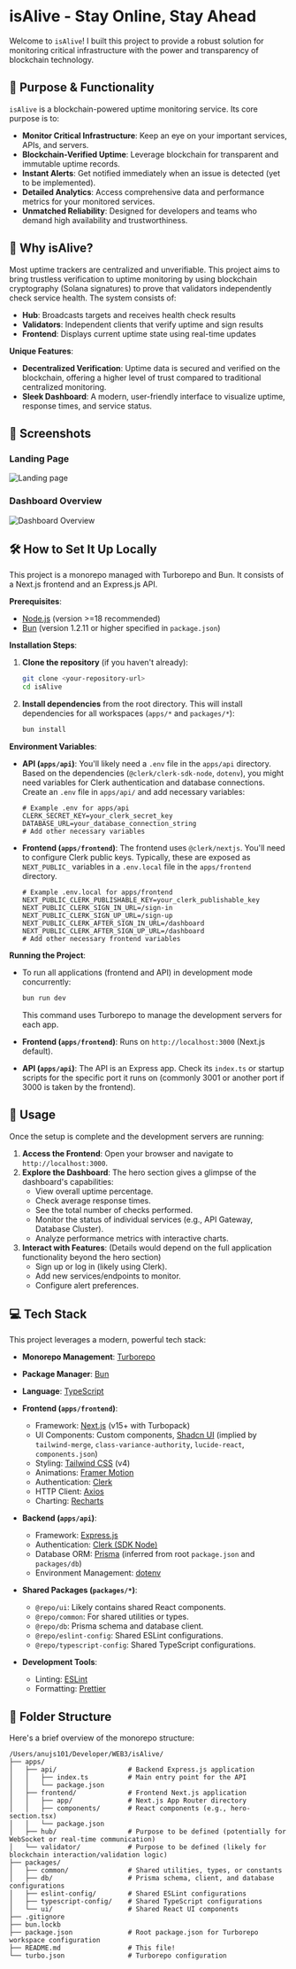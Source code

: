 #  isAlive - Stay Online, Stay Ahead 

Welcome to `isAlive`! I built this project to provide a robust solution for monitoring critical infrastructure with the power and transparency of blockchain technology.

## 🎯 Purpose & Functionality

`isAlive` is a blockchain-powered uptime monitoring service. Its core purpose is to:

*   **Monitor Critical Infrastructure**: Keep an eye on your important services, APIs, and servers.
*   **Blockchain-Verified Uptime**: Leverage blockchain for transparent and immutable uptime records.
*   **Instant Alerts**: Get notified immediately when an issue is detected (yet to be implemented).
*   **Detailed Analytics**: Access comprehensive data and performance metrics for your monitored services.
*   **Unmatched Reliability**: Designed for developers and teams who demand high availability and trustworthiness.

## 🚀 Why isAlive?
Most uptime trackers are centralized and unverifiable. This project aims to bring trustless verification to uptime monitoring by using blockchain cryptography (Solana signatures) to prove that validators independently check service health. The system consists of:

- **Hub**: Broadcasts targets and receives health check results
- **Validators**: Independent clients that verify uptime and sign results
- **Frontend**: Displays current uptime state using real-time updates

**Unique Features**:

*   **Decentralized Verification**: Uptime data is secured and verified on the blockchain, offering a higher level of trust compared to traditional centralized monitoring.
*   **Sleek Dashboard**: A modern, user-friendly interface to visualize uptime, response times, and service status.

## 📸 Screenshots

### Landing Page
![Landing page](/assets/screenshots/isAlive-home.png)

### Dashboard Overview
![Dashboard Overview](/assets/screenshots/isAilve-dashboard.png)

## 🛠️ How to Set It Up Locally

This project is a monorepo managed with Turborepo and Bun. It consists of a Next.js frontend and an Express.js API.

**Prerequisites**:

*   [Node.js](https://nodejs.org/) (version >=18 recommended)
*   [Bun](https://bun.sh/) (version 1.2.11 or higher specified in `package.json`)

**Installation Steps**:

1.  **Clone the repository** (if you haven't already):
    ```bash
    git clone <your-repository-url>
    cd isAlive
    ```

2.  **Install dependencies** from the root directory. This will install dependencies for all workspaces (`apps/*` and `packages/*`):
    ```bash
    bun install
    ```

**Environment Variables**:

*   **API (`apps/api`)**: You'll likely need a `.env` file in the `apps/api` directory. Based on the dependencies (`@clerk/clerk-sdk-node`, `dotenv`), you might need variables for Clerk authentication and database connections. Create an `.env` file in `apps/api/` and add necessary variables:
    ```env
    # Example .env for apps/api
    CLERK_SECRET_KEY=your_clerk_secret_key
    DATABASE_URL=your_database_connection_string
    # Add other necessary variables
    ```
*   **Frontend (`apps/frontend`)**: The frontend uses `@clerk/nextjs`. You'll need to configure Clerk public keys. Typically, these are exposed as `NEXT_PUBLIC_` variables in a `.env.local` file in the `apps/frontend` directory.
    ```env
    # Example .env.local for apps/frontend
    NEXT_PUBLIC_CLERK_PUBLISHABLE_KEY=your_clerk_publishable_key
    NEXT_PUBLIC_CLERK_SIGN_IN_URL=/sign-in
    NEXT_PUBLIC_CLERK_SIGN_UP_URL=/sign-up
    NEXT_PUBLIC_CLERK_AFTER_SIGN_IN_URL=/dashboard
    NEXT_PUBLIC_CLERK_AFTER_SIGN_UP_URL=/dashboard
    # Add other necessary frontend variables
    ```

**Running the Project**:

*   To run all applications (frontend and API) in development mode concurrently:
    ```bash
    bun run dev
    ```
    This command uses Turborepo to manage the development servers for each app.

*   **Frontend (`apps/frontend`)**: Runs on `http://localhost:3000` (Next.js default).
*   **API (`apps/api`)**: The API is an Express app. Check its `index.ts` or startup scripts for the specific port it runs on (commonly 3001 or another port if 3000 is taken by the frontend).

## 🚀 Usage

Once the setup is complete and the development servers are running:

1.  **Access the Frontend**: Open your browser and navigate to `http://localhost:3000`.
2.  **Explore the Dashboard**: The hero section gives a glimpse of the dashboard's capabilities:
    *   View overall uptime percentage.
    *   Check average response times.
    *   See the total number of checks performed.
    *   Monitor the status of individual services (e.g., API Gateway, Database Cluster).
    *   Analyze performance metrics with interactive charts.
3.  **Interact with Features**: (Details would depend on the full application functionality beyond the hero section)
    *   Sign up or log in (likely using Clerk).
    *   Add new services/endpoints to monitor.
    *   Configure alert preferences.

## 💻 Tech Stack

This project leverages a modern, powerful tech stack:

*   **Monorepo Management**: [Turborepo](https://turbo.build/repo)
*   **Package Manager**: [Bun](https://bun.sh/)
*   **Language**: [TypeScript](https://www.typescriptlang.org/)

*   **Frontend (`apps/frontend`)**:
    *   Framework: [Next.js](https://nextjs.org/) (v15+ with Turbopack)
    *   UI Components: Custom components, [Shadcn UI](https://ui.shadcn.com/) (implied by `tailwind-merge`, `class-variance-authority`, `lucide-react`, `components.json`)
    *   Styling: [Tailwind CSS](https://tailwindcss.com/) (v4)
    *   Animations: [Framer Motion](https://www.framer.com/motion/)
    *   Authentication: [Clerk](https://clerk.com/)
    *   HTTP Client: [Axios](https://axios-http.com/)
    *   Charting: [Recharts](https://recharts.org/)

*   **Backend (`apps/api`)**:
    *   Framework: [Express.js](https://expressjs.com/)
    *   Authentication: [Clerk (SDK Node)](https://clerk.com/docs/references/backend/overview)
    *   Database ORM: [Prisma](https://www.prisma.io/) (inferred from root `package.json` and `packages/db`)
    *   Environment Management: [dotenv](https://www.npmjs.com/package/dotenv)

*   **Shared Packages (`packages/*`)**:
    *   `@repo/ui`: Likely contains shared React components.
    *   `@repo/common`: For shared utilities or types.
    *   `@repo/db`: Prisma schema and database client.
    *   `@repo/eslint-config`: Shared ESLint configurations.
    *   `@repo/typescript-config`: Shared TypeScript configurations.

*   **Development Tools**:
    *   Linting: [ESLint](https://eslint.org/)
    *   Formatting: [Prettier](https://prettier.io/)

## 📁 Folder Structure

Here's a brief overview of the monorepo structure:

```
/Users/anujs101/Developer/WEB3/isAlive/
├── apps/
│   ├── api/                  # Backend Express.js application
│   │   ├── index.ts          # Main entry point for the API
│   │   └── package.json
│   ├── frontend/             # Frontend Next.js application
│   │   ├── app/              # Next.js App Router directory
│   │   ├── components/       # React components (e.g., hero-section.tsx)
│   │   └── package.json
│   ├── hub/                  # Purpose to be defined (potentially for WebSocket or real-time communication)
│   └── validator/            # Purpose to be defined (likely for blockchain interaction/validation logic)
├── packages/
│   ├── common/               # Shared utilities, types, or constants
│   ├── db/                   # Prisma schema, client, and database configurations
│   ├── eslint-config/        # Shared ESLint configurations
│   ├── typescript-config/    # Shared TypeScript configurations
│   └── ui/                   # Shared React UI components
├── .gitignore
├── bun.lockb
├── package.json              # Root package.json for Turborepo workspace configuration
├── README.md                 # This file!
└── turbo.json                # Turborepo configuration
```
